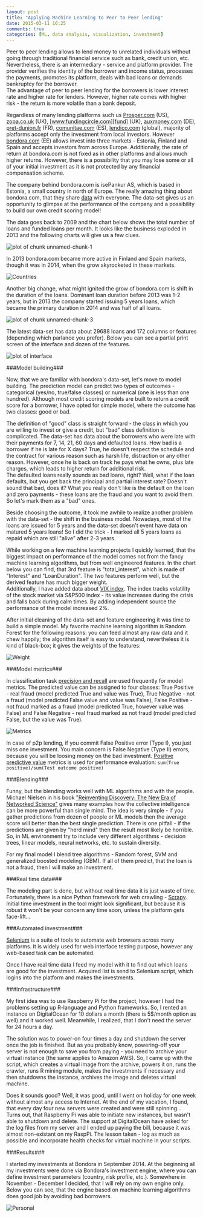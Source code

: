 ```yaml
---
layout: post
title: "Applying Machine Learning to Peer to Peer lending"
date: 2015-03-11 16:25
comments: true
categories: [ML, data analysis, visualization, investment] 
---
```


Peer to peer lending allows to lend money to unrelated individuals without going through traditional financial service such as bank, credit union, etc. Nevertheless, there is an intermediary - service and platform provider. The provider verifies the identity of the borrower and income status, processes the payments, promotes its platform, deals with bad loans or demands bankruptcy for the borrower.  
The advantage of peer to peer lending for the borrowers is lower interest rate and higher rate for lenders. However, higher rate comes with higher risk - the return is more volatile than a bank deposit.


Regardless of many lending platforms such us [Prosper.com][prosper] (US), [zopa.co.uk][zopa] (UK), [www.fundingcircle.com][fund] (UK), [auxmoney.com][aux] (DE), [pret-dunion.fr][pret] (FR), [comunitae.com][spain] (ES), [lendico.com][lend] (global), majority of platforms accept only the investment from local investors. However [bondora.com][bond] (EE) allows invest into three markets - Estonia, Finland and Spain and accepts investors from across Europe. Additionally, the rate of return at bondora.com is not fixed as in other platforms and allows much higher returns. However, there is a possibility that you may lose some or all of your initial investment as it is not protected by any financial compensation scheme.


[prosper]:http://www.Prosper.com
[zopa]:http://zopa.co.uk
[fund]:http://www.fundingcircle.com
[aux]:http://www.auxmoney.com
[pret]:http://pret-dunion.fr
[spain]:http://comunitae.com
[lend]:http://lendico.com
[bond]:http://bondora.com


The company behind bondora.com is isePankur AS, which is based in Estonia, a small country in north of Europe. The really amazing thing about bondora.com, that they share [data][export] with everyone. The data-set gives us an opportunity to glimpse at the performance of the company and a possibility to build our own credit scoring model!


The data goes back to 2009 and the chart below shows the total number of loans and funded loans per month. It looks like the business exploded in 2013 and the following charts will give us a few clues. 

![plot of chunk unnamed-chunk-1](https://dl.dropboxusercontent.com/s/85hu5gke4x7rxvw/unnamed-chunk-1-1.png?dl=0) 

In 2013 bondora.com became more active in Finland and Spain markets, though it was in 2014, when the grow skyrocketed in these markets.  

![Countries](https://dl.dropboxusercontent.com/s/m1y7rnev0sm8vy9/unnamed-chunk-2-1.png?dl=0) 

Another big change, what might ignited the grow of bondora.com is shift in the duration of the loans. Dominant loan duration before 2013 was 1-2 years, but in 2013 the company started issuing 5 years loans, which became the primary duration in 2014 and was half of all loans.  

![plot of chunk unnamed-chunk-3](https://dl.dropboxusercontent.com/s/ohha8j873ym6h4j/unnamed-chunk-3-1.png?dl=0) 

The latest data-set has data about 29688 loans and 172 columns or features (depending which parlance you prefer). Below you can see a partial print screen of the interface and dozen of the features. 


![plot of interface](https://dl.dropboxusercontent.com/s/z1xsothaax10g06/interface.png?dl=0)



###Model building###

Now, that we are familiar with bondora's data-set, let's move to model building. The prediction model can predict two types of outcomes - categorical (yes/no, true/false classes) or numerical (one is less than one hundred). Although most credit scoring models are built to return a credit score for a borrower, I have opted for simple model, where the outcome has two classes: good or bad. 


The definition of "good" class is straight forward - the class in which you are willing to invest or give a credit, but "bad" class definition is complicated. The data-set has data about the borrowers who were late with their payments for 7, 14, 21, 60 days and defaulted loans. How bad is a borrower if he is late for X days? True, he doesn't respect the schedule and the contract for various reason such as harsh life, distraction or any other reason. However, once he is back on track he pays what he owns, plus late charges, which leads to higher return for additional risk.  
The defaulted loans really sounds as bad loans, right? Well, what if the loan defaults, but you get back the principal and partial interest rate? Doesn't sound that bad, does it? What you really don't like is the default on the loan and zero payments - these loans are the fraud and you want to avoid them. So let's mark them as a "bad" ones.


Beside choosing the outcome, it took me awhile to realize another problem with the data-set - the shift in the business model. Nowadays, most of the loans are issued for 5 years and the data-set doesn't event have data on matured 5 years loans! So I did the trick - I marked all 5 years loans as repaid which are still "alive" after 2-3 years. 


While working on a few machine learning projects I quickly learned, that the biggest impact on performance of the model comes not from the fancy machine learning algorithms, but from well engineered features. In the chart below you can find, that 3rd feature is "total_interest", which is made of "Interest" and "LoanDuration". The two features perform well, but the derived feature has much bigger weight.  
Additionally, I have added data about [VIX index][vix]. The index tracks volatility of the stock market via S&P500 index - its value increases during the crisis and falls back during calm times. By adding independent source the performance of the model increased 2%.


After initial cleaning of the data-set and feature engineering it was time to build a simple model. My favorite machine learning algorithm is Random Forest for the following reasons: you can feed almost any raw data and it chew happily; the algorithm itself is easy to understand, nevertheless it is kind of black-box; it gives the weights of the features:

![Weight](https://dl.dropboxusercontent.com/s/y5f7u1tch7tqtvo/weight.png?dl=0)


###Model metrics###



In classification task [precision and recall][metrics] are used frequently for model metrics. The predicted value can be assigned to four classes: True Positive - real fraud (model predicted True and value was True), True Negative - not a fraud (model predicted False value and value was False), False Positive - not fraud marked as a fraud (model predicted True, however value was False) and False Negative - real fraud marked as not fraud (model predicted False, but the value was True).


![Metrics ](https://dl.dropboxusercontent.com/s/kk5st4vandt7i9j/metrics.png?dl=0)

In case of p2p lending, if you commit False Positive error (Type I), you just miss one investment. You main concern is False Negative (Type II) errors, because you will be loosing money on the bad investment. [Positive predictive value][pos_val] metrics is used for performance evaluation: `sum(True positive)/sum(Test outcome positive)`


###Blending###


Funny, but the blending works well with ML algorithms and with the people. Michael Nielsen in his book ["Reinventing Discovery: The New Era of Networked Science"][book] gives many examples how the collective intelligence can be more powerful than single mind. The idea is very simple - if you gather predictions from dozen of people or ML models then the average score will better than the best single prediction. There is one pitfall - if the predictions are given by "herd mind" then the result most likely be horrible. So, in ML environment try to include very different algorithms - decision trees, linear models, neural networks, etc. to sustain diversity. 


For my final model I blend tree algorithms - Random forest, SVM and generalized boosted modeling (GBM). If all of them predict, that the loan is not a fraud, then I will make an investment.


###Real time data###


The modeling part is done, but without real time data it is just waste of time. Fortunately, there is a nice Python framework for web crawling - [Scrapy][scrapy]. Initial time investment in the tool might look significant, but because it is robust it won't be your concern any time soon, unless the platform gets face-lift... 


###Automated investment###


[Selenium][selenium] is a suite of tools to automate web browsers across many platforms. It is widely used for web interface testing purpose, however any web-based task can be automated. 


Once I have real time data I feed my model with it to find out which loans are good for the investment. Acquired list is send to Selenium script, which logins into the platform and makes the investments. 


###Infrastructure###


My first idea was to use Raspberry Pi for the project, however I had the problems setting up R-language and Python frameworks. So, I rented an instance on DigitalOcean for 10 dollars a month (there is 5$/month option as well) and it worked well. Meanwhile, I realized, that I don't need the server for 24 hours a day.

The solution was to power-on four times a day and shutdown the server once the job is finished. But as you probably know, powering-off your server is not enough to save you from paying - you need to archive your virtual instance (the same applies to Amazon AWS). So, I came up with the script, which creates a virtual image from the archive, powers it on, runs the crawler, runs R mining module, makes the investments if necessary and then shutdowns the instance, archives the image and deletes virtual machine.


Does it sounds good? Well, it was good, until I went on holiday for one week without almost any access to Internet. At the end of my vacation, I found, that every day four new servers were created and were still spinning... Turns out, that Raspberry Pi was able to initiate new instances, but wasn't able to shutdown and delete. The support at DigitalOcean have asked for the log files from my server and I ended up paying the bill, because it was almost non-existant on my RaspPi. The lesson taken - log as much as possible and incorporate health checks for virtual machine in your scripts.


###Results###


I started my investments at Bondora in September 2014. At the beginning all my investments were done via Bondora's investment engine, where you can define investment parameters (country, risk profile, etc.). Somewhere in November - December I decided, that I will rely on my own engine only. Below you can see, that the engine based on machine learning algorithms does good job by avoiding bad borrowers. 


![Personal](https://dl.dropboxusercontent.com/s/6xcbjtr92hnz36g/personal.png?dl=0)

[scrapy]:http://scrapy.org/
[export]:https://www.bondora.ee/en/invest/statistics/data_export
[vix]: http://en.wikipedia.org/wiki/VIX
[metrics]:http://en.wikipedia.org/wiki/Precision_and_recall
[pos_val]:http://en.wikipedia.org/wiki/Positive_predictive_value
[book]:http://www.amazon.com/gp/product/0691160198/ref=as_li_tl?ie=UTF8&camp=1789&creative=9325&creativeASIN=0691160198&linkCode=as2&tag=quantitativ0e-20&linkId=SHCTNV7H7ED2OEKM
[selenium]: http://www.seleniumhq.org/

